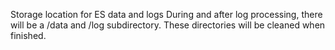 Storage location for ES data and logs
During and after log processing, there will be a /data and /log subdirectory.
These directories will be cleaned when finished.
